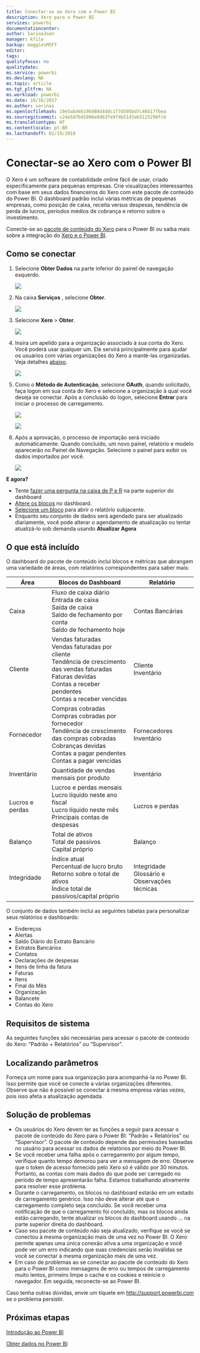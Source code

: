 ```yaml
---
title: Conectar-se ao Xero com o Power BI
description: Xero para o Power BI
services: powerbi
documentationcenter: 
author: SarinaJoan
manager: kfile
backup: maggiesMSFT
editor: 
tags: 
qualityfocus: no
qualitydate: 
ms.service: powerbi
ms.devlang: NA
ms.topic: article
ms.tgt_pltfrm: NA
ms.workload: powerbi
ms.date: 10/16/2017
ms.author: sarinas
ms.openlocfilehash: 19e5abdeb19bd88d4ddc1f7d595bd7c46b17fbea
ms.sourcegitcommit: c24e5d7bd1806e0d637e974b5143ab5125298fc6
ms.translationtype: HT
ms.contentlocale: pt-BR
ms.lasthandoff: 02/19/2018
---
```

# <a name="connect-to-xero-with-power-bi"></a>Conectar-se ao Xero com o Power BI
O Xero é um software de contabilidade online fácil de usar, criado especificamente para pequenas empresas. Crie visualizações interessantes com base em seus dados financeiros do Xero com este pacote de conteúdo do Power BI. O dashboard padrão inclui várias métricas de pequenas empresas, como posição de caixa, receita versus despesas, tendência de perda de lucros, períodos médios de cobrança e retorno sobre o investimento.

Conecte-se ao [pacote de conteúdo do Xero](https://app.powerbi.com/getdata/services/xero) para o Power BI ou saiba mais sobre a integração do [Xero e o Power BI](https://help.xero.com/Power-BI).

## <a name="how-to-connect"></a>Como se conectar
1. Selecione **Obter Dados** na parte inferior do painel de navegação esquerdo.
   
   ![](media/service-connect-to-xero/getdata.png)
2. Na caixa **Serviços** , selecione **Obter**.
   
   ![](media/service-connect-to-xero/services.png)
3. Selecione **Xero** \> **Obter**.
   
   ![](media/service-connect-to-xero/connect.png)
4. Insira um apelido para a organização associado à sua conta do Xero. Você poderá usar qualquer um. Ele servirá principalmente para ajudar os usuários com várias organizações do Xero a mantê-las organizadas. Veja detalhes [abaixo](#FindingParams).
   
   ![](media/service-connect-to-xero/params.png)
5. Como o **Método de Autenticação**, selecione **OAuth**, quando solicitado, faça logon em sua conta do Xero e selecione a organização à qual você deseja se conectar. Após a conclusão do logon, selecione **Entrar** para iniciar o processo de carregamento.
   
    ![](media/service-connect-to-xero/creds.png)
   
    ![](media/service-connect-to-xero/creds2.png)
6. Após a aprovação, o processo de importação será iniciado automaticamente. Quando concluído, um novo painel, relatório e modelo aparecerão no Painel de Navegação. Selecione o painel para exibir os dados importados por você.
   
     ![](media/service-connect-to-xero/dashboard.png)

**E agora?**

* Tente [fazer uma pergunta na caixa de P e R](power-bi-q-and-a.md) na parte superior do dashboard
* [Altere os blocos](service-dashboard-edit-tile.md) no dashboard.
* [Selecione um bloco](service-dashboard-tiles.md) para abrir o relatório subjacente.
* Enquanto seu conjunto de dados será agendado para ser atualizado diariamente, você pode alterar o agendamento de atualização ou tentar atualizá-lo sob demanda usando **Atualizar Agora**

## <a name="whats-included"></a>O que está incluído
O dashboard do pacote de conteúdo inclui blocos e métricas que abrangem uma variedade de áreas, com relatórios correspondentes para saber mais:  

| Área | Blocos do Dashboard | Relatório |
| --- | --- | --- |
| Caixa |Fluxo de caixa diário <br>Entrada de caixa <br>Saída de caixa <br>Saldo de fechamento por conta <br>Saldo de fechamento hoje |Contas Bancárias |
| Cliente |Vendas faturadas <br>Vendas faturadas por cliente <br>Tendência de crescimento das vendas faturadas <br>Faturas devidas <br>Contas a receber pendentes <br>Contas a receber vencidas |Cliente <br>Inventário |
| Fornecedor |Compras cobradas <br>Compras cobradas por fornecedor <br>Tendência de crescimento das compras cobradas <br> Cobranças devidas <br>Contas a pagar pendentes <br>Contas a pagar vencidas |Fornecedores <br>Inventário |
| Inventário |Quantidade de vendas mensais por produto |Inventário |
| Lucros e perdas |Lucros e perdas mensais <br>Lucro líquido neste ano fiscal <br>Lucro líquido neste mês <br>Principais contas de despesas |Lucros e perdas |
| Balanço |Total de ativos <br>Total de passivos <br>Capital próprio |Balanço |
| Integridade |Índice atual <br>Percentual de lucro bruto <br> Retorno sobre o total de ativos <br>Índice total de passivos/capital próprio |Integridade <br>Glossário e Observações técnicas |

O conjunto de dados também inclui as seguintes tabelas para personalizar seus relatórios e dashboards:  

* Endereços  
* Alertas  
* Saldo Diário do Extrato Bancário  
* Extratos Bancários  
* Contatos  
* Declarações de despesas  
* Itens de linha da fatura  
* Faturas  
* Itens  
* Final do Mês  
* Organização  
* Balancete  
* Contas do Xero

## <a name="system-requirements"></a>Requisitos de sistema
As seguintes funções são necessárias para acessar o pacote de conteúdo do Xero: “Padrão + Relatórios” ou “Supervisor”.

<a name="FindingParams"></a>

## <a name="finding-parameters"></a>Localizando parâmetros
Forneça um nome para sua organização para acompanhá-la no Power BI. Isso permite que você se conecte a várias organizações diferentes. Observe que não é possível se conectar à mesma empresa várias vezes, pois isso afeta a atualização agendada.   

## <a name="troubleshooting"></a>Solução de problemas
* Os usuários do Xero devem ter as funções a seguir para acessar o pacote de conteúdo do Xero para o Power BI: “Padrão + Relatórios” ou “Supervisor”. O pacote de conteúdo depende das permissões baseadas no usuário para acessar os dados de relatórios por meio do Power BI.  
* Se você receber uma falha após o carregamento por algum tempo, verifique quanto tempo demorou para ver a mensagem de erro. Observe que o token de acesso fornecido pelo Xero só é válido por 30 minutos. Portanto, as contas com mais dados do que pode ser carregado no período de tempo apresentarão falha. Estamos trabalhando ativamente para resolver esse problema.
* Durante o carregamento, os blocos no dashboard estarão em um estado de carregamento genérico. Isso não deve alterar até que o carregamento completo seja concluído. Se você receber uma notificação de que o carregamento foi concluído, mas os blocos ainda estão carregando, tente atualizar os blocos do dashboard usando ... na parte superior direita do dashboard.
* Caso seu pacote de conteúdo não seja atualizado, verifique se você se conectou à mesma organização mais de uma vez no Power BI. O Xero permite apenas uma única conexão ativa a uma organização e você pode ver um erro indicando que suas credenciais serão inválidas se você se conectar à mesma organização mais de uma vez.  
* Em caso de problemas ao se conectar ao pacote de conteúdo do Xero para o Power BI como mensagens de erro ou tempos de carregamento muito lentos, primeiro limpe o cache e os cookies e reinicie o navegador. Em seguida, reconecte-se ao Power BI.  

Caso tenha outras dúvidas, envie um tíquete em http://support.powerbi.com se o problema persistir.

## <a name="next-steps"></a>Próximas etapas
[Introdução ao Power BI](service-get-started.md)

[Obter dados no Power BI](service-get-data.md)

